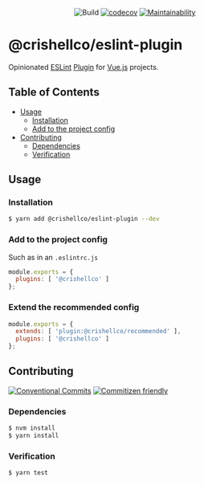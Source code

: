 <p align="center">
  <img src="https://github.com/crishellco/eslint-plugin/actions/workflows/node-ci.yml/badge.svg" alt="Build">
  <a href="https://codecov.io/gh/crishellco/vue-hubble"><img src="https://codecov.io/gh/crishellco/eslint-plugin/branch/master/graph/badge.svg?token=IKcXpNL84k" alt="codecov"></a>
  <a href="https://codeclimate.com/github/crishellco/eslint-plugin/maintainability"><img src="https://api.codeclimate.com/v1/badges/e1f2536b9be3c32e6fef/maintainability" alt="Maintainability"></a>
  <br>
</p>

# @crishellco/eslint-plugin

Opinionated [ESLint](https://eslint.org) [Plugin](https://eslint.org/docs/developer-guide/working-with-plugins)
for [Vue.js](https://vuejs.org/) projects.

## Table of Contents

* [Usage](#usage)
  * [Installation](#installation)
  * [Add to the project config](#add-to-the-project-config)
* [Contributing](#contributing)
  * [Dependencies](#dependencies)
  * [Verification](#verification)

## Usage

<!--consumer-badges start -->

<!--consumer-badges end -->

### Installation

```sh
$ yarn add @crishellco/eslint-plugin --dev
```

### Add to the project config

Such as in an `.eslintrc.js`

```js
module.exports = {
  plugins: [ '@crishellco' ]
};
```

### Extend the recommended config

```js
module.exports = {
  extends: [ 'plugin:@crishellco/recommended' ],
  plugins: [ '@crishellco' ]
};
```

## Contributing

<!--contribution-badges start -->

[![Conventional Commits][commit-convention-badge]][commit-convention-link]
[![Commitizen friendly][commitizen-badge]][commitizen-link]

<!--contribution-badges end -->

### Dependencies

```sh
$ nvm install
$ yarn install
```

### Verification

```sh
$ yarn test
```

[commit-convention-link]: https://conventionalcommits.org

[commit-convention-badge]: https://img.shields.io/badge/Conventional%20Commits-1.0.0-yellow.svg

[commitizen-link]: http://commitizen.github.io/cz-cli/

[commitizen-badge]: https://img.shields.io/badge/commitizen-friendly-brightgreen.svg
